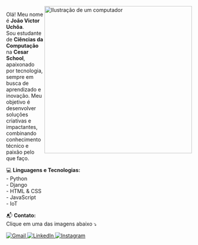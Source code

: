 <img src="https://raw.githubusercontent.com/MicaelliMedeiros/micaellimedeiros/master/image/computer-illustration.png" alt="Ilustração de um computador" min-width="400px" max-width="400px" width="400px" align="right">

<p align="left"> 
  Olá! Meu nome é <strong>João Victor Uchôa</strong>. <br>  
  Sou estudante de <strong>Ciências da Computação</strong> na <strong>Cesar School</strong>, apaixonado por tecnologia, sempre em busca de aprendizado e inovação.  
  Meu objetivo é desenvolver soluções criativas e impactantes, combinando conhecimento técnico e paixão pelo que faço.  
</p>

<p align="left">
  💻 <strong>Linguagens e Tecnologias:</strong><br>
  - Python<br>
  - Django<br>
  - HTML & CSS<br>
  - JavaScript<br>
  - IoT<br>
</p>

<p align="left">
  📬 <strong>Contato:</strong><br>
  Clique em uma das imagens abaixo ⤵️
</p>

<p align="left">
  <a href="mailto:jvgcu@cesar.school">
    <img src="https://img.shields.io/badge/-Gmail-FF0000?style=flat-square&labelColor=FF0000&logo=gmail&logoColor=white" alt="Gmail"/>
  </a>
  <a href="https://www.linkedin.com/in/joao-victor-uchoa/" title="LinkedIn" target="_blank">
    <img src="https://img.shields.io/badge/-LinkedIn-0e76a8?style=flat-square&logo=Linkedin&logoColor=white" alt="LinkedIn"/>
  </a>
  <a href="https://www.instagram.com/joaovictorgcuchoa/" title="Instagram" target="_blank">
    <img src="https://img.shields.io/badge/-Instagram-DF0174?style=flat-square&labelColor=DF0174&logo=instagram&logoColor=white" alt="Instagram"/>
  </a>
</p>
